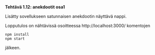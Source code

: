 **Tehtävä 1.12: anekdootit osa1**

Lisätty sovellukseen satunnaisen anekdootin näyttävä nappi.

Lopputulos on nähtävissä osoitteessa http://localhost:3000/ komentojen

    npm install
    npm start

jälkeen.
